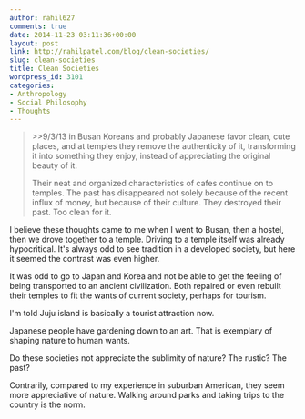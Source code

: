```yaml
---
author: rahil627
comments: true
date: 2014-11-23 03:11:36+00:00
layout: post
link: http://rahilpatel.com/blog/clean-societies/
slug: clean-societies
title: Clean Societies
wordpress_id: 3101
categories:
- Anthropology
- Social Philosophy
- Thoughts
---
```


<blockquote>>>9/3/13 in Busan
Koreans and probably Japanese favor clean, cute places, and at temples they remove the authenticity of it, transforming it into something they enjoy, instead of appreciating the original beauty of it.

Their neat and organized characteristics of cafes continue on to temples. The past has disappeared not solely because of the recent influx of money, but because of their culture. They destroyed their past. Too clean for it.</blockquote>



I believe these thoughts came to me when I went to Busan, then a hostel, then we drove together to a temple. Driving to a temple itself was already hypocritical. It's always odd to see tradition in a developed society, but here it seemed the contrast was even higher.

It was odd to go to Japan and Korea and not be able to get the feeling of being transported to an ancient civilization. Both repaired or even rebuilt their temples to fit the wants of current society, perhaps for tourism.

I'm told Juju island is basically a tourist attraction now.

Japanese people have gardening down to an art. That is exemplary of shaping nature to human wants.

Do these societies not appreciate the sublimity of nature? The rustic? The past?

Contrarily, compared to my experience in suburban American, they seem more appreciative of nature. Walking around parks and taking trips to the country is the norm.
